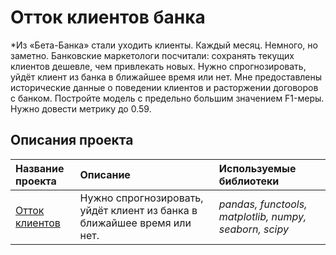 # Отток клиентов банка

*Из «Бета-Банка» стали уходить клиенты. Каждый месяц. Немного, но заметно. Банковские маркетологи посчитали: сохранять текущих клиентов дешевле, чем привлекать новых.
Нужно спрогнозировать, уйдёт клиент из банка в ближайшее время или нет. Мне предоставлены исторические данные о поведении клиентов и расторжении договоров с банком.
Постройте модель с предельно большим значением F1-меры. Нужно довести метрику до 0.59.

## Описания проекта


| Название проекта | Описание | Используемые библиотеки | 
| :---------------------- | :---------------------- | :---------------------- |
| [Отток клиентов](https://github.com/limenbah/Customer-churn/tree/main/Customer-churn) | Нужно спрогнозировать, уйдёт клиент из банка в ближайшее время или нет. | *pandas, functools, matplotlib, numpy, seaborn, scipy* |
